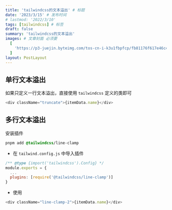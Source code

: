 ```yaml
---
title: 'tailwindcss的文本溢出' # 标题
date: '2023/3/15' # 发布时间
# lastmod: '2022/3/10'
tags: [tailwindcss] # 标签
draft: false
summary: 'tailwindcss的文本溢出'
images: # 文章封面 必须要
  [
    'https://p3-juejin.byteimg.com/tos-cn-i-k3u1fbpfcp/fb81176f617e46c486660bb9fda59fa4~tplv-k3u1fbpfcp-zoom-crop-mark:1512:1512:1512:851.awebp?',
  ]
layout: PostLayout
---
```


## 单行文本溢出

如果只定义一行文本溢出，直接使用 `tailwindcss` 定义的类即可

```ts
<div className="truncate">{itemData.name}</div>
```

## 多行文本溢出

安装插件

```css
pnpm add @tailwindcss/line-clamp
```

- 在 `tailwind.config.js` 中导入插件

```js
/** @type {import('tailwindcss').Config} */
module.exports = {
  ...
  plugins: [require('@tailwindcss/line-clamp')]
}
```

- 使用

```ts
<div className="line-clamp-2">{itemData.name}</div>
```
